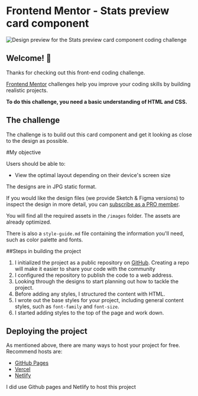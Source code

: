 # Frontend Mentor - Stats preview card component

![Design preview for the Stats preview card component coding challenge](./design/desktop-preview.jpg)

## Welcome! 👋

Thanks for checking out this front-end coding challenge.

[Frontend Mentor](https://www.frontendmentor.io) challenges help you improve your coding skills by building realistic projects.

**To do this challenge, you need a basic understanding of HTML and CSS.**

## The challenge

The challenge is to build out this card component and get it looking as close to the design as possible.

#My objective

Users should be able to:
- View the optimal layout depending on their device's screen size

The designs are in JPG static format.

If you would like the design files (we provide Sketch & Figma versions) to inspect the design in more detail, you can [subscribe as a PRO member](https://www.frontendmentor.io/pro).

You will find all the required assets in the `/images` folder. The assets are already optimized.

There is also a `style-guide.md` file containing the information you'll need, such as color palette and fonts.

##Steps in building the project

1. I initialized the project as a public repository on [GitHub](https://github.com/). Creating a repo will make it easier to share your code with the community
2. I configured the repository to publish the code to a web address. 
3. Looking through the designs to start planning out how to tackle the project.
4. Before adding any styles, I structured the content with HTML.
5. I wrote out the base styles for your project, including general content styles, such as `font-family` and `font-size`.
6. I started adding styles to the top of the page and work down. 

## Deploying the project

As mentioned above, there are many ways to host your project for free. Recommend hosts are:

- [GitHub Pages](https://pages.github.com/)
- [Vercel](https://vercel.com/)
- [Netlify](https://www.netlify.com/)

I did use Github pages and Netlify to host this project
